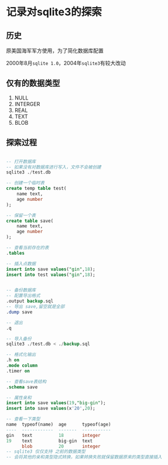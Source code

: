 # 记录对sqlite3的探索

## 历史

原美国海军军方使用，为了简化数据库配置

2000年8月`sqlite 1.0`，2004年`sqlite3`有较大改动

## 仅有的数据类型

1.  NULL
2.  INTERGER
3.  REAL
4.  TEXT
5.  BLOB

## 探索过程

```sql

-- 打开数据库
-- 如果没有对数据库进行写入，文件不会被创建
sqlite3 ./test.db

-- 创建一个临时表
create temp table test(
	name text,
    age number
);

-- 保留一个表
create table save(
	name text,
    age number
);

-- 查看当前存在的表
.tables

-- 插入点数据
insert into save values("gin",18);
insert into test values("gin",18);


-- 备份数据库
-- 配置导出格式
.output backup.sql
-- 导出 save,留空就是全部
.dump save

-- 退出
.q

-- 导入备份
sqlite3 ./test.db < ./backup.sql

-- 格式化输出
.h on 
.mode column
.timer on

-- 查看save表结构
.schema save

-- 属性亲和
insert into save values(19,"big-gin");
insert into save values(x'20',20);

-- 查看一下类型
name  typeof(name)  age      typeof(age)
----  ------------  -------  -----------
gin   text          18       integer    
19    text          big-gin  text       
      blob          20       integer 
-- sqlite3 仅仅支持 之前的数据类型
-- 会将其他的亲和类型隐式转换，如果转换失败就保留数据原来的类型直接插入


```



